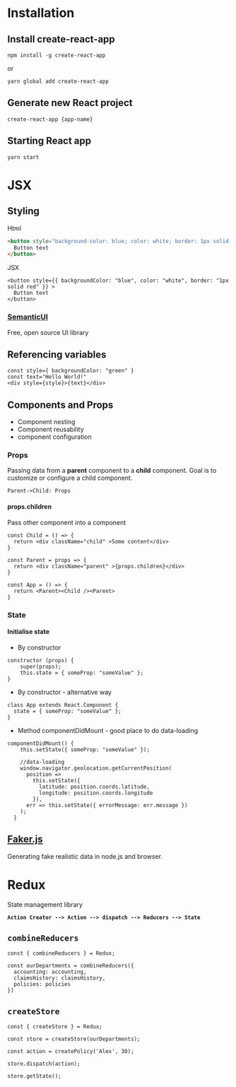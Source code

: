 # Installation

## Install create-react-app

```
npm install -g create-react-app
```

or

```
yarn global add create-react-app
```

## Generate new React project

```
create-react-app {app-name}
```

## Starting React app

```
yarn start
```

# JSX

## Styling

Html

```html
<button style="background-color: blue; color: white; border: 1px solid red;">
  Button text
</button>
```

JSX

```JSX
<button style={{ backgroundColor: "blue", color: "white", border: "1px solid red" }} >
  Button text
</button>
```

### [SemanticUI](https://semantic-ui.com/)

Free, open source UI library

## Referencing variables

```JSX
const style={ backgroundColor: "green" }
const text="Hello World!"
<div style={style}>{text}</div>
```

## Components and Props

- Component nesting
- Component reusability
- component configuration

### Props

Passing data from a **parent** component to a **child** component. Goal is to customize or configure a child component.

```sequence
Parent->Child: Props
```

#### props.children

Pass other component into a component

```JSX
const Child = () => {
  return <div className="child" >Some content</div>
}

const Parent = props => {
  return <div className="parent" >{props.children}</div>
}

const App = () => {
  return <Parent><Child /><Parent>
}
```

### State

#### Initialise state

- By constructor

```JSX
constructor (props) {
    super(props);
    this.state = { someProp: "someValue" };
}
```

- By constructor - alternative way

```JSX
class App extends React.Component {
  state = { someProp: "someValue" };
}
```

- Method componentDidMount - good place to do data-loading

```JSX
componentDidMount() {
    this.setState({ someProp: "someValue" });

    //data-loading
    window.navigator.geolocation.getCurrentPosition(
      position =>
        this.setState({
          latitude: position.coords.latitude,
          longitude: position.coords.longitude
        }),
      err => this.setState({ errorMessage: err.message })
    );
  }
```

## [Faker.js](https://github.com/marak/Faker.js/)

Generating fake realistic data in node.js and browser.

# Redux

State management library

**`Action Creator --> Action --> dispatch --> Reducers --> State`**

## `combineReducers`

```JS
const { combineReducers } = Redux;

const ourDepartments = combineReducers({
  accounting: accounting,
  claimsHistory: claimsHistory,
  policies: policies
})
```

## `createStore`

```JS
const { createStore } = Redux;

const store = createStore(ourDepartments);

const action = createPolicy('Alex', 30);

store.dispatch(action);

store.getState();
```
